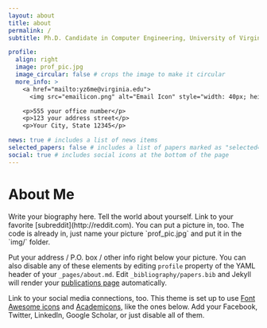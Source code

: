 ```yaml
---
layout: about
title: about
permalink: /
subtitle: Ph.D. Candidate in Computer Engineering, University of Virginia <a href='#'>University of virginia </a>

profile:
  align: right
  image: prof_pic.jpg
  image_circular: false # crops the image to make it circular
  more_info: >
    <a href="mailto:yz6me@virginia.edu">
      <img src="emailicon.png" alt="Email Icon" style="width: 40px; height: 30px; vertical-align: middle;"></a>

    <p>555 your office number</p>
    <p>123 your address street</p>
    <p>Your City, State 12345</p>

news: true # includes a list of news items
selected_papers: false # includes a list of papers marked as "selected={true}"
social: true # includes social icons at the bottom of the page
---
```


<h1> About Me</h1>
Write your biography here. Tell the world about yourself. Link to your favorite [subreddit](http://reddit.com). You can put a picture in, too. The code is already in, just name your picture `prof_pic.jpg` and put it in the `img/` folder.

Put your address / P.O. box / other info right below your picture. You can also disable any of these elements by editing `profile` property of the YAML header of your `_pages/about.md`. Edit `_bibliography/papers.bib` and Jekyll will render your [publications page](/al-folio/publications/) automatically.

Link to your social media connections, too. This theme is set up to use [Font Awesome icons](https://fontawesome.com/) and [Academicons](https://jpswalsh.github.io/academicons/), like the ones below. Add your Facebook, Twitter, LinkedIn, Google Scholar, or just disable all of them.
